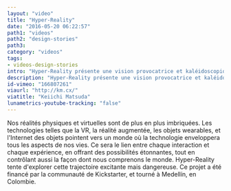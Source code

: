 ```yaml
---
layout: "video"
title: "Hyper-Reality"
date: "2016-05-20 06:22:57"
path1: "videos"
path2: "design-stories"
path3:
category: "videos"
tags:
- videos-design-stories
intro: "Hyper-Reality présente une vision provocatrice et kaléidoscopique de l'avenir, où les réalités physiques et virtuelles ont fusionnées, et où la ville est saturée par les médias."
description: "Hyper-Reality présente une vision provocatrice et kaléidoscopique de l'avenir, où les réalités physiques et virtuelles ont fusionnées, et où la ville est saturée par les médias."
id-vimeo: "166807261"
viaurl: "http://km.cx/"
viatitle: "Keiichi Matsuda"
lunametrics-youtube-tracking: "false"
---
```


Nos réalités physiques et virtuelles sont de plus en plus imbriquées. Les technologies telles que la VR, la réalité augmentée, les objets wearables, et l'Internet des objets pointent vers un monde où la technologie enveloppera tous les aspects de nos vies. Ce sera le lien entre chaque interaction et chaque expérience, en offrant des possibilités étonnantes, tout en contrôlant aussi la façon dont nous comprenons le monde. Hyper-Reality tente d'explorer cette trajectoire excitante mais dangereuse. Ce projet a été financé par la communauté de Kickstarter, et tourné à Medellín, en Colombie.
